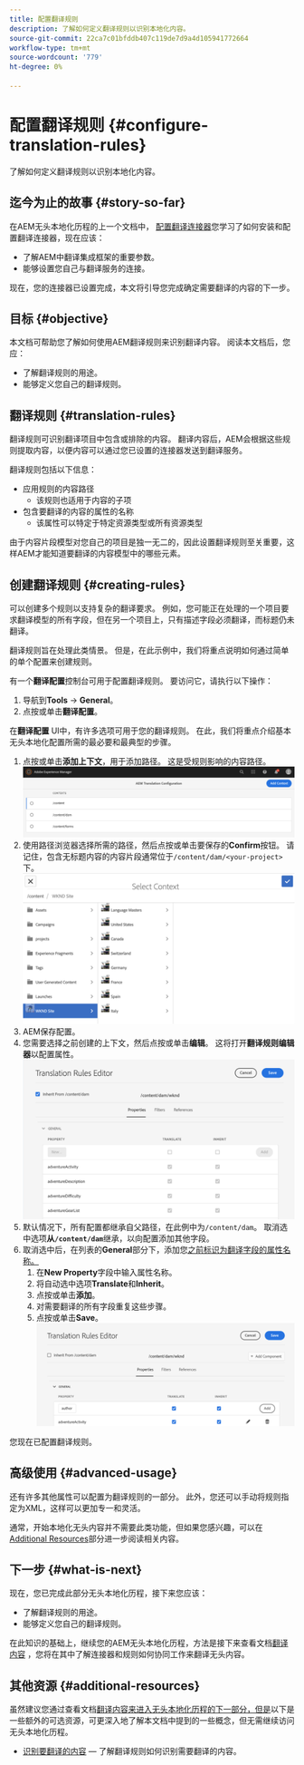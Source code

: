 ```yaml
---
title: 配置翻译规则
description: 了解如何定义翻译规则以识别本地化内容。
source-git-commit: 22ca7c01bfddb407c119de7d9a4d105941772664
workflow-type: tm+mt
source-wordcount: '779'
ht-degree: 0%

---
```


# 配置翻译规则 {#configure-translation-rules}

了解如何定义翻译规则以识别本地化内容。

## 迄今为止的故事 {#story-so-far}

在AEM无头本地化历程的上一个文档中， [配置翻译连接器](configure-connector.md)您学习了如何安装和配置翻译连接器，现在应该：

* 了解AEM中翻译集成框架的重要参数。
* 能够设置您自己与翻译服务的连接。

现在，您的连接器已设置完成，本文将引导您完成确定需要翻译的内容的下一步。

## 目标 {#objective}

本文档可帮助您了解如何使用AEM翻译规则来识别翻译内容。 阅读本文档后，您应：

* 了解翻译规则的用途。
* 能够定义您自己的翻译规则。

## 翻译规则 {#translation-rules}

翻译规则可识别翻译项目中包含或排除的内容。 翻译内容后，AEM会根据这些规则提取内容，以便内容可以通过您已设置的连接器发送到翻译服务。

翻译规则包括以下信息：

* 应用规则的内容路径
   * 该规则也适用于内容的子项
* 包含要翻译的内容的属性的名称
   * 该属性可以特定于特定资源类型或所有资源类型

由于内容片段模型对您自己的项目是独一无二的，因此设置翻译规则至关重要，这样AEM才能知道要翻译的内容模型中的哪些元素。

## 创建翻译规则 {#creating-rules}

可以创建多个规则以支持复杂的翻译要求。 例如，您可能正在处理的一个项目要求翻译模型的所有字段，但在另一个项目上，只有描述字段必须翻译，而标题仍未翻译。

翻译规则旨在处理此类情景。 但是，在此示例中，我们将重点说明如何通过简单的单个配置来创建规则。

有一个&#x200B;**翻译配置**&#x200B;控制台可用于配置翻译规则。 要访问它，请执行以下操作：

1. 导航到&#x200B;**Tools** -> **General**。
1. 点按或单击&#x200B;**翻译配置**。

在&#x200B;**翻译配置** UI中，有许多选项可用于您的翻译规则。 在此，我们将重点介绍基本无头本地化配置所需的最必要和最典型的步骤。

1. 点按或单击&#x200B;**添加上下文**，用于添加路径。 这是受规则影响的内容路径。
   ![添加上下文](assets/add-translation-context.png)
1. 使用路径浏览器选择所需的路径，然后点按或单击要保存的&#x200B;**Confirm**&#x200B;按钮。 请记住，包含无标题内容的内容片段通常位于`/content/dam/<your-project>`下。
   ![选择路径](assets/select-context.png)
1. AEM保存配置。
1. 您需要选择之前创建的上下文，然后点按或单击&#x200B;**编辑**。 这将打开&#x200B;**翻译规则编辑器**以配置属性。
   ![翻译规则编辑器](assets/translation-rules-editor.png)
1. 默认情况下，所有配置都继承自父路径，在此例中为`/content/dam`。 取消选中选项&#x200B;**从`/content/dam`**&#x200B;继承，以向配置添加其他字段。
1. 取消选中后，在列表的&#x200B;**General**&#x200B;部分下，添加您[之前标识为翻译字段的属性名称。](getting-started.md#content-models)
   1. 在&#x200B;**New Property**&#x200B;字段中输入属性名称。
   1. 将自动选中选项&#x200B;**Translate**&#x200B;和&#x200B;**Inherit**。
   1. 点按或单击&#x200B;**添加**。
   1. 对需要翻译的所有字段重复这些步骤。
   1. 点按或单击&#x200B;**Save**。
      ![添加属性](assets/add-property.png)

您现在已配置翻译规则。

## 高级使用 {#advanced-usage}

还有许多其他属性可以配置为翻译规则的一部分。 此外，您还可以手动将规则指定为XML，这样可以更加专一和灵活。

通常，开始本地化无头内容并不需要此类功能，但如果您感兴趣，可以在[Additional Resources](#additional-resources)部分进一步阅读相关内容。

## 下一步 {#what-is-next}

现在，您已完成此部分无头本地化历程，接下来您应该：

* 了解翻译规则的用途。
* 能够定义您自己的翻译规则。

在此知识的基础上，继续您的AEM无头本地化历程，方法是接下来查看文档[翻译内容](translate-content.md) ，您将在其中了解连接器和规则如何协同工作来翻译无头内容。

## 其他资源 {#additional-resources}

虽然建议您通过查看文档[翻译内容来进入无头本地化历程的下一部分，但是](translate-content.md)以下是一些额外的可选资源，可更深入地了解本文档中提到的一些概念，但无需继续访问无头本地化历程。

* [识别要翻译的内容](/help/sites-cloud/administering/translation/rules.md)  — 了解翻译规则如何识别需要翻译的内容。
